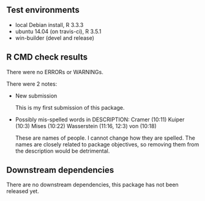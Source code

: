 ## Test environments
* local Debian install, R 3.3.3
* ubuntu 14.04 (on travis-ci), R 3.5.1
* win-builder (devel and release)

## R CMD check results
There were no ERRORs or WARNINGs.

There were 2 notes:

  * New submission

    This is my first submission of this package.

  * Possibly mis-spelled words in DESCRIPTION:
      Cramer (10:11)
      Kuiper (10:3)
      Mises (10:22)
      Wasserstein (11:16, 12:3)
      von (10:18)

    These are names of people.
    I cannot change how they are spelled.
    The names are closely related to package objectives,
    so removing them from the description would be detrimental.


## Downstream dependencies
There are no downstream dependencies, this package has not been released yet.
